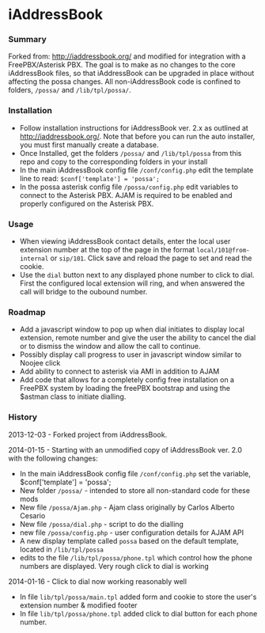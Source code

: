 iAddressBook
============

### Summary
Forked from: http://iaddressbook.org/ and modified for integration with a FreePBX/Asterisk PBX. The goal is to make as no changes to the core iAddressBook files, so that iAddressBook can be upgraded in place without affecting the possa changes. All non-iAddressBook code is confined to folders, `/possa/` and `/lib/tpl/possa/`.

### Installation
* Follow installation instructions for iAddressBook ver. 2.x as outlined at http://iaddressbook.org/. Note that before you can run the auto installer, you must first manually create a database. 
* Once Installed, get the folders `/possa/` and `/lib/tpl/possa` from this repo and copy to the corresponding folders in your install
* In the main iAddressBook config file `/conf/config.php` edit the template line to read: `$conf['template'] = 'possa';`
* In the possa asterisk config file `/possa/config.php` edit variables to connect to the Asterisk PBX. AJAM is required to be enabled and properly configured on the Asterisk PBX.

### Usage
* When viewing iAddressBook contact details, enter the local user extension number at the top of the page in the format `local/101@from-internal` or `sip/101`. Click save and reload the page to set and read the cookie.
* Use the `dial` button next to any displayed phone number to click to dial. First the configured local extension will ring, and when answered the call will bridge to the oubound number.

### Roadmap
* Add a javascript window to pop up when dial initiates to display local extension, remote number and give the user the ability to cancel the dial or to dismiss the window and allow the call to continue.
* Possibly display call progress to user in javascript window similar to Noojee click
* Add ability to connect to asterisk via AMI in addition to AJAM
* Add code that allows for a completely config free installation on a FreePBX system by loading the freePBX bootstrap and using the $astman class to initiate dialling.

### History
2013-12-03 - Forked project from iAddressBook.

2014-01-15 - Starting with an unmodified copy of iAddressBook ver. 2.0 with the following changes:
* In the main iAddressBook config file `/conf/config.php` set the variable, $conf['template'] = 'possa'; 
* New folder `/possa/`  - intended to store all non-standard code for these mods
* New file `/possa/Ajam.php` - Ajam class originally by Carlos Alberto Cesario
* New file `/possa/dial.php` - script to do the dialling
* new file `/possa/config.php` - user configuration details for AJAM API
* A new display template called `possa` based on the default template, located in `/lib/tpl/possa`
* edits to the file `/lib/tpl/possa/phone.tpl` which control how the phone numbers are displayed. Very rough click to dial is working

2014-01-16 - Click to dial now working reasonably well
* In file `lib/tpl/possa/main.tpl` added form and cookie to store the user's extension number & modified footer
* In file `lib/tpl/possa/phone.tpl` added click to dial button for each phone number.

